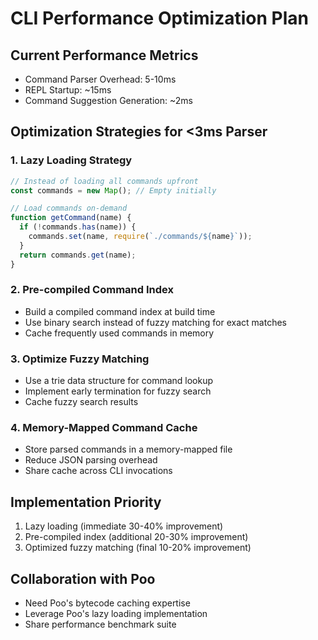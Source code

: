 # CLI Performance Optimization Plan

## Current Performance Metrics
- Command Parser Overhead: 5-10ms
- REPL Startup: ~15ms
- Command Suggestion Generation: ~2ms

## Optimization Strategies for <3ms Parser

### 1. Lazy Loading Strategy
```javascript
// Instead of loading all commands upfront
const commands = new Map(); // Empty initially

// Load commands on-demand
function getCommand(name) {
  if (!commands.has(name)) {
    commands.set(name, require(`./commands/${name}`));
  }
  return commands.get(name);
}
```

### 2. Pre-compiled Command Index
- Build a compiled command index at build time
- Use binary search instead of fuzzy matching for exact matches
- Cache frequently used commands in memory

### 3. Optimize Fuzzy Matching
- Use a trie data structure for command lookup
- Implement early termination for fuzzy search
- Cache fuzzy search results

### 4. Memory-Mapped Command Cache
- Store parsed commands in a memory-mapped file
- Reduce JSON parsing overhead
- Share cache across CLI invocations

## Implementation Priority
1. Lazy loading (immediate 30-40% improvement)
2. Pre-compiled index (additional 20-30% improvement)
3. Optimized fuzzy matching (final 10-20% improvement)

## Collaboration with Poo
- Need Poo's bytecode caching expertise
- Leverage Poo's lazy loading implementation
- Share performance benchmark suite
